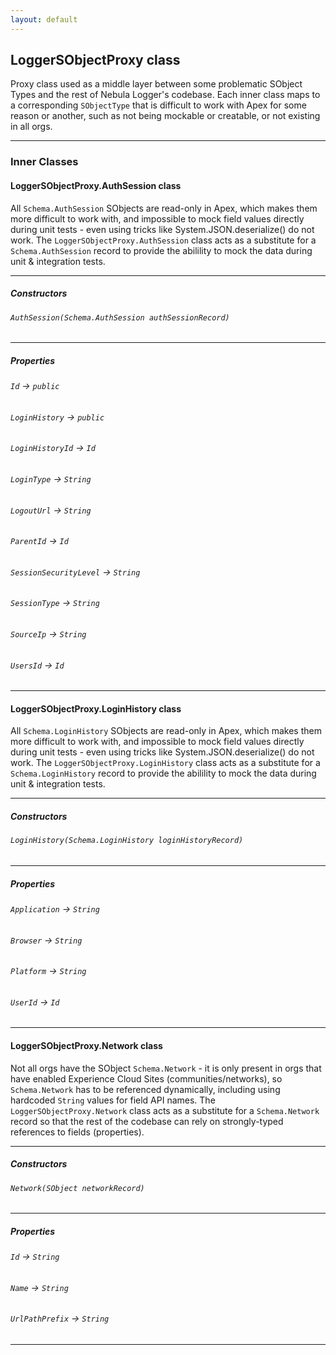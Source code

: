 ```yaml
---
layout: default
---
```


## LoggerSObjectProxy class

Proxy class used as a middle layer between some problematic SObject Types and the rest of Nebula Logger&apos;s codebase. Each inner class maps to a corresponding `SObjectType` that is difficult to work with Apex for some reason or another, such as not being mockable or creatable, or not existing in all orgs.

---

### Inner Classes

#### LoggerSObjectProxy.AuthSession class

All `Schema.AuthSession` SObjects are read-only in Apex, which makes them more difficult to work with, and impossible to mock field values directly during unit tests - even using tricks like System.JSON.deserialize() do not work. The `LoggerSObjectProxy.AuthSession` class acts as a substitute for a `Schema.AuthSession` record to provide the abilility to mock the data during unit &amp; integration tests.

---

##### Constructors

###### `AuthSession(Schema.AuthSession authSessionRecord)`

---

##### Properties

###### `Id` → `public`

###### `LoginHistory` → `public`

###### `LoginHistoryId` → `Id`

###### `LoginType` → `String`

###### `LogoutUrl` → `String`

###### `ParentId` → `Id`

###### `SessionSecurityLevel` → `String`

###### `SessionType` → `String`

###### `SourceIp` → `String`

###### `UsersId` → `Id`

---

#### LoggerSObjectProxy.LoginHistory class

All `Schema.LoginHistory` SObjects are read-only in Apex, which makes them more difficult to work with, and impossible to mock field values directly during unit tests - even using tricks like System.JSON.deserialize() do not work. The `LoggerSObjectProxy.LoginHistory` class acts as a substitute for a `Schema.LoginHistory` record to provide the abilility to mock the data during unit &amp; integration tests.

---

##### Constructors

###### `LoginHistory(Schema.LoginHistory loginHistoryRecord)`

---

##### Properties

###### `Application` → `String`

###### `Browser` → `String`

###### `Platform` → `String`

###### `UserId` → `Id`

---

#### LoggerSObjectProxy.Network class

Not all orgs have the SObject `Schema.Network` - it is only present in orgs that have enabled Experience Cloud Sites (communities/networks), so `Schema.Network` has to be referenced dynamically, including using hardcoded `String` values for field API names. The `LoggerSObjectProxy.Network` class acts as a substitute for a `Schema.Network` record so that the rest of the codebase can rely on strongly-typed references to fields (properties).

---

##### Constructors

###### `Network(SObject networkRecord)`

---

##### Properties

###### `Id` → `String`

###### `Name` → `String`

###### `UrlPathPrefix` → `String`

---
